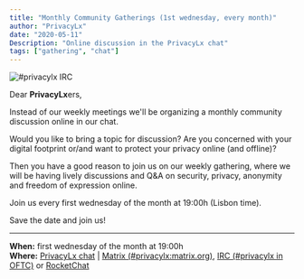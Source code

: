 ```yaml
---
title: "Monthly Community Gatherings (1st wednesday, every month)"
author: "PrivacyLx"
date: "2020-05-11"
Description: "Online discussion in the PrivacyLx chat"
tags: ["gathering", "chat"]
---
```


![#privacylx IRC](/img/privacylx-irc.png)

Dear **PrivacyLx**ers,

Instead of our weekly meetings we'll be organizing a monthly community discussion online in our chat.

Would you like to bring a topic for discussion? Are you concerned with your
digital footprint or/and want to protect your privacy online (and offline)?

Then you have a good reason to join us on our weekly gathering, where we will be
having lively discussions and Q&A on security, privacy, anonymity and freedom of
expression online.

Join us every first wednesday of the month at 19:00h (Lisbon time). 

Save the date and join us!

---

**When:** first wednesday of the month at 19:00h\
**Where:** [PrivacyLx chat](https://privacylx.org/community/) |
         [Matrix (#privacylx:matrix.org)](https://riot.im/app/#/room/#privacylx:matrix.org),
         [IRC (#privacylx in OFTC)](https://webchat.oftc.net/?channels=privacylx) or
         [RocketChat](https://chat.direitosdigitais.pt/channel/privacylx)
